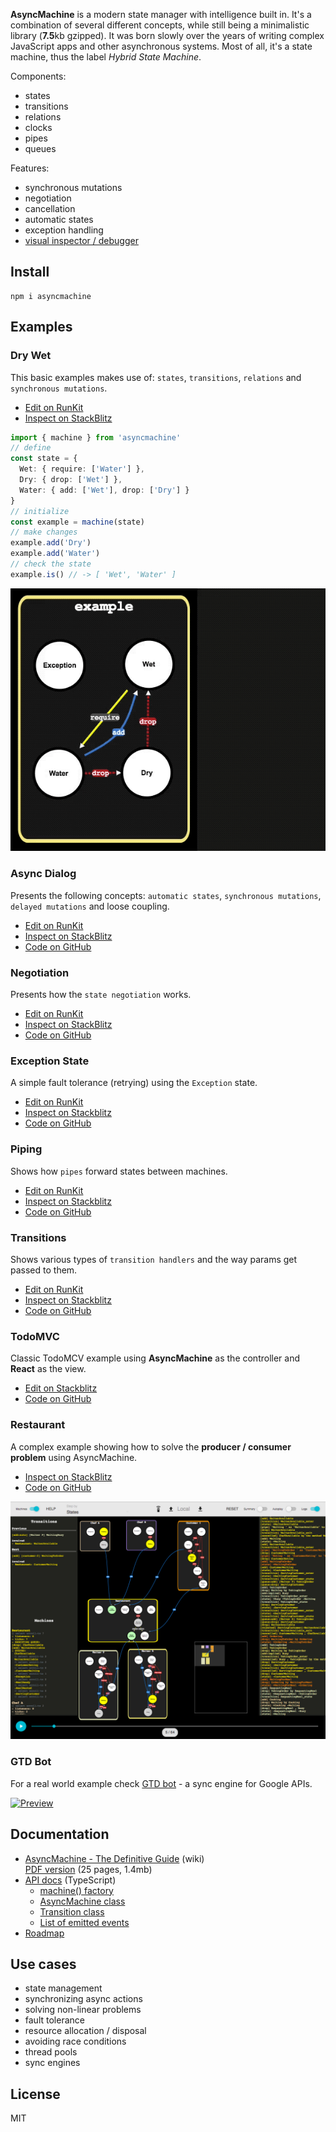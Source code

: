 **AsyncMachine** is a modern state manager with intelligence built in. It's a combination of several different concepts, while still being a minimalistic library (**7.5**kb gzipped). It was born slowly over the years of writing complex JavaScript apps and other asynchronous systems. Most of all, it's a state machine, thus the label _Hybrid State Machine_.

Components:

* states
* transitions
* relations
* clocks
* pipes
* queues

Features:

* synchronous mutations
* negotiation
* cancellation
* automatic states
* exception handling
* [visual inspector / debugger](https://github.com/TobiaszCudnik/asyncmachine-inspector)

## Install

```
npm i asyncmachine
```

## Examples

### Dry Wet

This basic examples makes use of: `states`, `transitions`, `relations` and `synchronous mutations`.

* [Edit on RunKit](https://runkit.com/tobiaszcudnik/5b1edd421eaec500126c11ce)
* [Inspect on StackBlitz](https://stackblitz.com/edit/asyncmachine-example-dry-wet?file=index.ts)

```typescript
import { machine } from 'asyncmachine'
// define
const state = {
  Wet: { require: ['Water'] },
  Dry: { drop: ['Wet'] },
  Water: { add: ['Wet'], drop: ['Dry'] }
}
// initialize
const example = machine(state)
// make changes
example.add('Dry')
example.add('Water')
// check the state
example.is() // -> [ 'Wet', 'Water' ]
```

[![example](https://raw.githubusercontent.com/TobiaszCudnik/asyncmachine/gh-pages/images/example.gif)](https://stackblitz.com/edit/asyncmachine-example-dry-wet?file=index.ts)

### Async Dialog

Presents the following concepts: `automatic states`, `synchronous mutations`, `delayed mutations` and loose coupling.

* [Edit on RunKit](https://runkit.com/tobiaszcudnik/5b1ede5f62717e0013877cdc)
* [Inspect on StackBlitz](https://stackblitz.com/edit/asyncmachine-example-async-dialog?file=index.ts)
* [Code on GitHub](https://github.com/TobiaszCudnik/asyncmachine/tree/master/examples/async-dialog)

### Negotiation

Presents how the `state negotiation` works.

* [Edit on RunKit](https://runkit.com/tobiaszcudnik/5b1ed850c6dc1f0012db1346)
* [Inspect on StackBlitz](https://stackblitz.com/edit/asyncmachine-example-negotiation?file=index.ts)
* [Code on GitHub](https://github.com/TobiaszCudnik/asyncmachine/tree/master/examples/negotiation)

### Exception State

A simple fault tolerance (retrying) using the `Exception` state.

* [Edit on RunKit](https://runkit.com/tobiaszcudnik/5b1ee7113321180012ebafcf)
* [Inspect on Stackblitz](https://stackblitz.com/edit/asyncmachine-example-exception?file=index.ts)
* [Code on GitHub](https://github.com/TobiaszCudnik/asyncmachine/tree/master/examples/exception-state)

### Piping

Shows how `pipes` forward states between machines.

* [Edit on RunKit](https://runkit.com/tobiaszcudnik/5b1eea671eaec500126c1be7)
* [Inspect on Stackblitz](https://stackblitz.com/edit/asyncmachine-example-piping?file=index.ts)
* [Code on GitHub](https://github.com/TobiaszCudnik/asyncmachine/tree/master/examples/piping)

### Transitions

Shows various types of `transition handlers` and the way params get passed to them.

* [Edit on RunKit](https://runkit.com/tobiaszcudnik/5b1eeaba3b97b60012c83ec0)
* [Inspect on Stackblitz](https://stackblitz.com/edit/asyncmachine-example-transitions?file=index.ts)
* [Code on GitHub](https://github.com/TobiaszCudnik/asyncmachine/tree/master/examples/transitions)

### TodoMVC

Classic TodoMCV example using **AsyncMachine** as the controller and **React** as the view.

* [Edit on Stackblitz](https://stackblitz.com/edit/asyncmachine-example-todomvc?file=src/controller.js)
* [Code on GitHub](https://github.com/TobiaszCudnik/todomvc-asyncmachine)

### Restaurant

A complex example showing how to solve the **producer / consumer problem** using AsyncMachine.

* [Inspect on StackBlitz](https://stackblitz.com/edit/asyncmachine-inspector-restaurant)
* [Code on GitHub](https://github.com/TobiaszCudnik/asyncmachine-inspector/tree/master/examples/restaurant)

[![inspector view](https://raw.githubusercontent.com/TobiaszCudnik/asyncmachine/gh-pages/images/restaurant.png)](https://stackblitz.com/edit/asyncmachine-inspector-restaurant)

### GTD Bot

For a real world example check [GTD bot](https://github.com/TobiaszCudnik/gtd-bot/tree/master/src) - a sync engine for Google APIs.

[![Preview](http://tobiaszcudnik.github.io/asyncmachine-inspector/sample.png)](http://tobiaszcudnik.github.io/asyncmachine-inspector/sample.mp4)

## Documentation

* [AsyncMachine - The Definitive Guide](https://github.com/TobiaszCudnik/asyncmachine/wiki/AsyncMachine-The-Definitive-Guide) (wiki)<br>
  [PDF version](https://github.com/TobiaszCudnik/asyncmachine/raw/gh-pages/AsyncMachine-The-Definitive-Guide.pdf) (25 pages, 1.4mb)
* [API docs](https://tobiaszcudnik.github.io/asyncmachine/api) (TypeScript)
  * [machine() factory](https://tobiaszcudnik.github.io/asyncmachine/api/index.html#machine)
  * [AsyncMachine class](https://tobiaszcudnik.github.io/asyncmachine/api/classes/asyncmachine.html)
  * [Transition class](https://tobiaszcudnik.github.io/asyncmachine/api/classes/transition.html)
  * [List of emitted events](https://tobiaszcudnik.github.io/asyncmachine/api/interfaces/iemit.html)
* [Roadmap](https://github.com/TobiaszCudnik/asyncmachine/blob/master/TODO.md)

## Use cases

* state management
* synchronizing async actions
* solving non-linear problems
* fault tolerance
* resource allocation / disposal
* avoiding race conditions
* thread pools
* sync engines

## License

MIT
